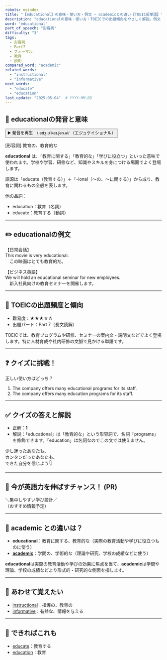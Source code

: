 ```yaml
---
robots: noindex
title: "【educational】の意味・使い方・例文 ― academicとの違い【TOEIC英単語】"
description: "educationalの意味・使い方・TOEICでの出題傾向をやさしく解説。例文・クイズ付きでacademicとの違いもわかりやすく学べます。"
word: "educational"
part_of_speech: "形容詞"
difficulty: "3"
tags:
  - 形容詞
  - Part7
  - フォーマル
  - 教育
  - 説明
compared_word: "academic"
related_words:
  - "instructional"
  - "informative"
next_words:
  - "educate"
  - "education"
last_update: "2025-05-04"  # YYYY-MM-DD
---
```


## 🔰 educationalの発音と意味

<button class="play-audio" onclick="playTTS('educational')">
  <span class="play-audio-main">
    ▶️ 発音を再生　/ˌedʒ.ʊˈkeɪ.ʃən.əl/
  </span>
  <span class="play-audio-sub">
    （エジュケイショナル）
  </span>
</button>

[形容詞] 教育の、教育的な

**educational** は、「教育に関する」「教育的な」「学びに役立つ」といった意味で使われます。学校や学習、研修など、知識やスキルを身につける場面でよく登場します。

語源は「educate（教育する）」＋「-ional（～の、～に関する）」から成り、教育に関わるもの全般を表します。

他の品詞：  
- education：教育（名詞）
- educate：教育する（動詞）

---

## ✏️ educationalの例文

【日常会話】  
This movie is very educational.  
　この映画はとても教育的だ。

【ビジネス英語】  
We will hold an educational seminar for new employees.  
　新入社員向けの教育セミナーを開催します。

---

## 🎯 TOEICの出題頻度と傾向

- 難易度：★★★☆☆
- 出題パート：Part 7（長文読解）

TOEICでは、教育プログラムや研修、セミナーの案内文・説明文などでよく登場します。特に人材育成や社内研修の文脈で見かける単語です。

---

## ❓ クイズに挑戦！

正しい使い方はどっち？

1. The company offers many educational programs for its staff.  
2. The company offers many education programs for its staff.

---

## ✅ クイズの答えと解説

- 正解：**1**
- 解説：「educational」は「教育的な」という形容詞で、名詞「programs」を修飾できます。「education」は名詞なのでこの文では使えません。

少し迷ったあなたも、  
カンタンだったあなたも、  
できた自分を信じよう👇️

---

## 🚀 今が英語力を伸ばすチャンス！ (PR)

<div class="info-center">
＼集中しやすい学び設計／<br>  
（おすすめ情報予定）
</div>

---

## 🤔  academic との違いは？

- **educational**：教育に関する、教育的な（実際の教育活動や学びに役立つものに使う）
- **[academic](/word/academic/)**：学問の、学術的な（理論や研究、学校の成績などに使う）

**educational**は実際の教育活動や学びの効果に焦点を当て、**academic**は学問や理論、学校の成績などより形式的・研究的な側面を指します。

---

## 🧩 あわせて覚えたい

- [instructional](/word/instructional/)：指導の、教育の
- [informative](/word/informative/)：有益な、情報を与える

---

## 📖 できればこれも

- [educate](/word/educate/)：教育する
- [education](/word/education/)：教育

<!-- cvid: aid49_bid38 -->
